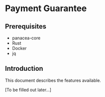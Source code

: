 # Payment Guarantee

## Prerequisites
* panacea-core
* Rust
* Docker
* jq

## Introduction
This document describes the features available.

[To be filled out later...]